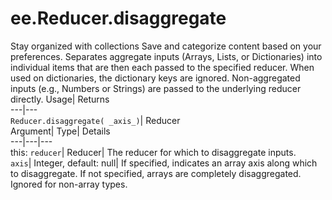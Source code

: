  
#  ee.Reducer.disaggregate 
Stay organized with collections  Save and categorize content based on your preferences. 
Separates aggregate inputs (Arrays, Lists, or Dictionaries) into individual items that are then each passed to the specified reducer. When used on dictionaries, the dictionary keys are ignored. Non-aggregated inputs (e.g., Numbers or Strings) are passed to the underlying reducer directly. Usage| Returns  
---|---  
`Reducer.disaggregate( _axis_)`| Reducer  
Argument| Type| Details  
---|---|---  
this: `reducer`| Reducer| The reducer for which to disaggregate inputs.  
`axis`| Integer, default: null| If specified, indicates an array axis along which to disaggregate. If not specified, arrays are completely disaggregated. Ignored for non-array types.  
